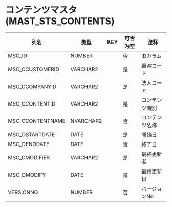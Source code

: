 # コンテンツマスタ(MAST_STS_CONTENTS)
| 列名   | 类型   | KEY  | 可否为空 | 注释   |
| ---- | ---- | ---- | ---- | ---- |
|MSC_ID|NUMBER||否|IDカラム|
|MSC_CCUSTOMERID|VARCHAR2||是|顧客コード  |
|MSC_CCOMPANYID|VARCHAR2||是|法人コード  |
|MSC_CCONTENTID|VARCHAR2||是|コンテンツ識別  |
|MSC_CCONTENTNAME|NVARCHAR2||否|コンテンツ名称  |
|MSC_DSTARTDATE|DATE||是|開始日  |
|MSC_DENDDATE|DATE||否|終了日  |
|MSC_CMODIFIER|VARCHAR2||是|最終更新者  |
|MSC_DMODIFY|DATE||是|最終更新日  |
|VERSIONNO|NUMBER||否|バージョンNo|
